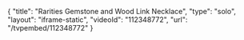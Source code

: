 {
    "title": "Rarities Gemstone and Wood Link Necklace",
    "type": "solo",
    "layout": "iframe-static",
    "videoId": "112348772",
    "url": "\/tvpembed\/112348772"
}